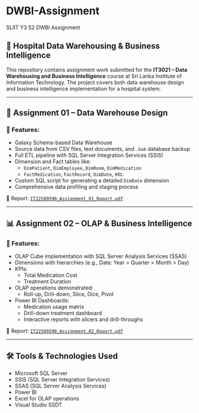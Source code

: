# DWBI-Assignment
SLIIT Y3 S2 DWBI Assignment

## 📘 Hospital Data Warehousing & Business Intelligence

This repository contains assignment work submitted for the **IT3021 – Data Warehousing and Business Intelligence** course at Sri Lanka Institute of Information Technology. The project covers both data warehouse design and business intelligence implementation for a hospital system.

---

## 📂 Assignment 01 – Data Warehouse Design
### 🔹 Features:
- Galaxy Schema-based Data Warehouse
- Source data from CSV files, text documents, and `.bak` database backup
- Full ETL pipeline with SQL Server Integration Services (SSIS)
- Dimension and Fact tables like:
  - `DimPatient`, `DimEmployee`, `DimRoom`, `DimMedication`
  - `FactMedication`, `FactRecord`, `DimDate`, etc.
- Custom SQL script for generating a detailed `DimDate` dimension
- Comprehensive data profiling and staging process

📄 Report: [`IT22589590_Assignment_01_Report.pdf`](./IT22589590_Assignment_01_Report.pdf)

---

## 📊 Assignment 02 – OLAP & Business Intelligence

### 🔹 Features:
- OLAP Cube implementation with SQL Server Analysis Services (SSAS)
- Dimensions with hierarchies (e.g., Date: Year > Quarter > Month > Day)
- KPIs:
  - Total Medication Cost
  - Treatment Duration
- OLAP operations demonstrated:
  - Roll-up, Drill-down, Slice, Dice, Pivot
- Power BI Dashboards:
  - Medication usage matrix
  - Drill-down treatment dashboard
  - Interactive reports with slicers and drill-throughs

📄 Report: [`IT22589590_Assignment_02_Report.pdf`](./IT22589590_Assignment_02_Report.pdf)

---

## 🛠 Tools & Technologies Used

- Microsoft SQL Server
- SSIS (SQL Server Integration Services)
- SSAS (SQL Server Analysis Services)
- Power BI
- Excel for OLAP operations
- Visual Studio SSDT

